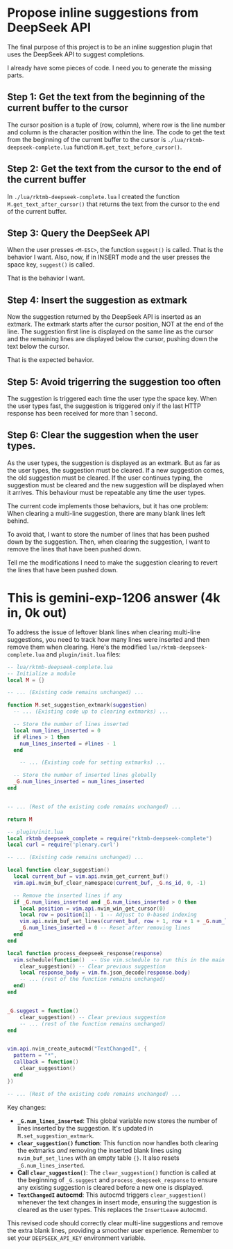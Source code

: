 # Propose inline suggestions from DeepSeek API

The final purpose of this project is to be an inline suggestion plugin that uses the DeepSeek API to suggest completions.

I already have some pieces of code.
I need you to generate the missing parts.

## Step 1: Get the text from the beginning of the current buffer to the cursor

The cursor position is a tuple of (row, column), where row is the line number and column is the character position within the line.
The code to get the text from the beginning of the current buffer to the cursor is `./lua/rktmb-deepseek-complete.lua` function `M.get_text_before_cursor()`.

## Step 2: Get the text from the cursor to the end of the current buffer

In `./lua/rktmb-deepseek-complete.lua` I created the function `M.get_text_after_cursor()` 
that returns the text from the cursor to the end of the current buffer.

## Step 3: Query the DeepSeek API

When the user presses `<M-ESC>`, the function `suggest()` is called. That is the behavior I want.
Also, now, if in INSERT mode and the user presses the space key, `suggest()` is called.

That is the behavior I want.

## Step 4: Insert the suggestion as extmark

Now the suggestion returned by the DeepSeek API is inserted as an extmark.
The extmark starts after the cursor position, NOT at the end of the line.
The suggestion first line is displayed on the same line as the cursor and the remaining lines are displayed below the cursor, 
pushing down the text below the cursor.

That is the expected behavior.

## Step 5: Avoid trigerring the suggestion too often

The suggestion is triggered each time the user type the space key.
When the user types fast, the suggestion is triggered only if the last HTTP response has been received for more than 1 second.

## Step 6: Clear the suggestion when the user types.

As the user types, the suggestion is displayed as an extmark.
But as far as the user types, the suggestion must be cleared.
If a new suggestion comes, the old suggestion must be cleared.
If the user continues typing, the suggestion must be cleared and the new suggestion will be displayed when it arrives.
This behaviour must be repeatable any time the user types.

The current code implements those behaviors, but it has one problem: When clearing a multi-line suggestion, there are many blank lines left behind.

To avoid that, I want to store the number of lines that has been pushed down by the suggestion.
Then, when clearing the suggestion, I want to remove the lines that have been pushed down.

Tell me the modifications I need to make the suggestion clearing to revert the lines that have been pushed down.




# This is gemini-exp-1206 answer (4k in, 0k out)

To address the issue of leftover blank lines when clearing multi-line suggestions, you need to track how many lines were inserted and then remove them when clearing.  Here's the modified `lua/rktmb-deepseek-complete.lua` and `plugin/init.lua` files:

```lua
-- lua/rktmb-deepseek-complete.lua
-- Initialize a module
local M = {}

-- ... (Existing code remains unchanged) ...

function M.set_suggestion_extmark(suggestion)
  -- ... (Existing code up to clearing extmarks) ...

  -- Store the number of lines inserted
  local num_lines_inserted = 0
  if #lines > 1 then
    num_lines_inserted = #lines - 1
  end

    -- ... (Existing code for setting extmarks) ...

  -- Store the number of inserted lines globally
  _G.num_lines_inserted = num_lines_inserted
end


-- ... (Rest of the existing code remains unchanged) ...

return M
```

```lua
-- plugin/init.lua
local rktmb_deepseek_complete = require("rktmb-deepseek-complete")
local curl = require('plenary.curl')

-- ... (Existing code remains unchanged) ...

local function clear_suggestion()
  local current_buf = vim.api.nvim_get_current_buf()
  vim.api.nvim_buf_clear_namespace(current_buf, _G.ns_id, 0, -1)

  -- Remove the inserted lines if any
  if _G.num_lines_inserted and _G.num_lines_inserted > 0 then
    local position = vim.api.nvim_win_get_cursor(0)
    local row = position[1] - 1 -- Adjust to 0-based indexing
    vim.api.nvim_buf_set_lines(current_buf, row + 1, row + 1 + _G.num_lines_inserted -1, false, {}) -- remove the inserted lines
    _G.num_lines_inserted = 0 -- Reset after removing lines
  end
end

local function process_deepseek_response(response)
  vim.schedule(function()  -- Use vim.schedule to run this in the main thread
    clear_suggestion() -- Clear previous suggestion
    local response_body = vim.fn.json_decode(response.body)
    -- ... (rest of the function remains unchanged)
  end)
end


_G.suggest = function()
    clear_suggestion() -- Clear previous suggestion
    -- ... (rest of the function remains unchanged)
end


vim.api.nvim_create_autocmd("TextChangedI", {
  pattern = "*",
  callback = function()
    clear_suggestion()
  end
})

-- ... (Rest of the existing code remains unchanged) ...
```

Key changes:

* **`_G.num_lines_inserted`**:  This global variable now stores the number of lines inserted by the suggestion.  It's updated in `M.set_suggestion_extmark`.
* **`clear_suggestion()` function**: This function now handles both clearing the extmarks *and* removing the inserted blank lines using `nvim_buf_set_lines` with an empty table `{}`. It also resets `_G.num_lines_inserted`.
* **Call `clear_suggestion()`**: The `clear_suggestion()` function is called at the beginning of `_G.suggest` and `process_deepseek_response` to ensure any existing suggestion is cleared before a new one is displayed.
* **`TextChangedI` autocmd**: This autocmd triggers `clear_suggestion()` whenever the text changes in insert mode, ensuring the suggestion is cleared as the user types. This replaces the `InsertLeave` autocmd.


This revised code should correctly clear multi-line suggestions and remove the extra blank lines, providing a smoother user experience.  Remember to set your `DEEPSEEK_API_KEY` environment variable.
